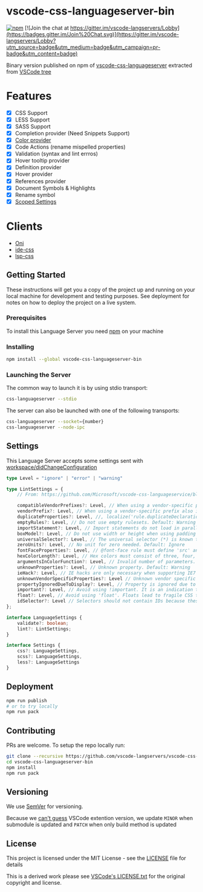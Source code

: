 # vscode-css-languageserver-bin

[![npm](https://img.shields.io/npm/v/vscode-css-languageserver-bin.svg)](https://www.npmjs.com/package/vscode-css-languageserver-bin)
[![Join the chat at https://gitter.im/vscode-langservers/Lobby](https://badges.gitter.im/Join%20Chat.svg)](https://gitter.im/vscode-langservers/Lobby?utm_source=badge&utm_medium=badge&utm_campaign=pr-badge&utm_content=badge)

Binary version published on npm of [vscode-css-languageserver](https://github.com/vscode-langservers/vscode-css-languageserver) extracted from [VSCode tree](https://github.com/Microsoft/vscode/tree/master/extensions/css/server)

# Features

-   [x] CSS Support
-   [x] LESS Support
-   [x] SASS Support
-   [x] Completion provider (Need Snippets Support)
-   [x] [Color provider](https://github.com/Microsoft/vscode-languageserver-node/blob/master/protocol/src/protocol.colorProvider.proposed.md)
-   [x] Code Actions (rename mispelled properties)
-   [x] Validation (syntax and lint errros)
-   [X] Hover tooltip provider
-   [x] Definition provider
-   [x] Hover provider
-   [x] References provider
-   [x] Document Symbols & Highlights
-   [x] Rename symbol
-   [x] [Scoped Settings](https://github.com/Microsoft/vscode-languageserver-node/blob/master/protocol/src/protocol.configuration.proposed.md)

# Clients

-   [Oni](https://github.com/onivim/oni)
-   [ide-css](https://github.com/liuderchi/ide-css)
-   [lsp-css](https://github.com/emacs-lsp/lsp-css)

## Getting Started

These instructions will get you a copy of the project up and running on your local machine for development and testing purposes. See deployment for notes on how to deploy the project on a live system.

### Prerequisites

To install this Language Server you need [npm](https://www.npmjs.com/get-npm) on your machine

### Installing

```bash
npm install --global vscode-css-languageserver-bin
```

### Launching the Server

The common way to launch it is by using stdio transport:

```bash
css-languageserver --stdio
```

The server can also be launched with one of the following transports:

```bash
css-languageserver --socket={number}
css-languageserver --node-ipc
```

## Settings

This Language Server accepts some settings sent with [workspace/didChangeConfiguration](https://microsoft.github.io/language-server-protocol/specification#workspace_didChangeConfiguration)

```typescript
type Level = "ignore" | "error" | "warning"

type LintSettings = {
	// From: https://github.com/Microsoft/vscode-css-languageservice/blob/master/src/services/lintRules.ts#L25

	compatibleVendorPrefixes?: Level, // When using a vendor-specific prefix make sure to also include all other vendor-specific properties. Default: Ignore
	vendorPrefix?: Level, // When using a vendor-specific prefix also include the standard property. Default: Warning
	duplicateProperties?: Level, //, localize('rule.duplicateDeclarations', "Do not use duplicate style definitions. Default: Ignore
	emptyRules?: Level, // Do not use empty rulesets. Default: Warning
	importStatement?: Level, // Import statements do not load in parallel. Default: Ignore
	boxModel?: Level, // Do not use width or height when using padding or border. Default: Ignore
	universalSelector?: Level, // The universal selector (*) is known to be slow. Default: Ignore
	zeroUnits?: Level, // No unit for zero needed. Default: Ignore
	fontFaceProperties?: Level, // @font-face rule must define 'src' and 'font-family' properties. Default: Warning
	hexColorLength?: Level, // Hex colors must consist of three, four, six or eight hex numbers. Default: Error
	argumentsInColorFunction?: Level, // Invalid number of parameters. Default: Error
	unknownProperties?: Level, // Unknown property. Default: Warning
	ieHack?: Level, // IE hacks are only necessary when supporting IE7 and older. Default: Ignore
	unknownVendorSpecificProperties?: Level // Unknown vendor specific property. Default: Ignore
	propertyIgnoredDueToDisplay?: Level, // Property is ignored due to the display. Default: Warning
	important?: Level, // Avoid using !important. It is an indication that the specificity of the entire CSS has gotten out of control and needs to be refactored. Default: Ignore
	float?: Level, // Avoid using 'float'. Floats lead to fragile CSS that is easy to break if one aspect of the layout changes. Default: Ignore
	idSelector?: Level // Selectors should not contain IDs because these rules are too tightly coupled with the HTML. Default: Ignore
};

interface LanguageSettings {
	validate?: boolean;
	lint?: LintSettings;
}

interface Settings {
	css?: LanguageSettings,
	scss?: LanguageSettings,
	less?: LanguageSettings
}
```

## Deployment

```bash
npm run publish
# or to try locally
npm run pack
```

## Contributing

PRs are welcome.
To setup the repo locally run:
```bash
git clone --recursive https://github.com/vscode-langservers/vscode-css-languageserver-bin
cd vscode-css-languageserver-bin
npm install
npm run pack
```

## Versioning

We use [SemVer](http://semver.org/) for versioning.

Because we [can't guess](https://github.com/vscode-langservers/vscode-css-languageserver/blob/master/package.json#L4) VSCode extention version, we update `MINOR` when submodule is updated and `PATCH` when only build method is updated

## License

This project is licensed under the MIT License - see the [LICENSE](LICENSE) file for details

This is a derived work please see [VSCode's LICENSE.txt](https://github.com/Microsoft/vscode/blob/master/LICENSE.txt) for the original copyright and license.

